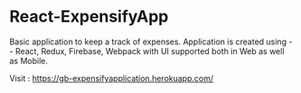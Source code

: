 # React-ExpensifyApp

Basic application to keep a track of expenses. 
Application is created using -- React, Redux, Firebase, Webpack with UI supported both in Web as well as Mobile.

Visit : https://gb-expensifyapplication.herokuapp.com/ 
